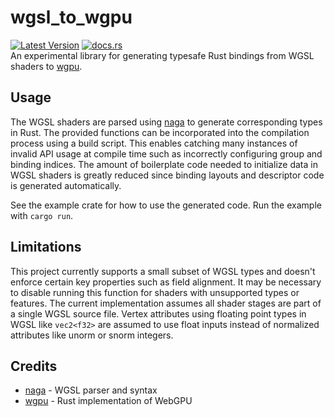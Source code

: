 # wgsl_to_wgpu
[![Latest Version](https://img.shields.io/crates/v/wgsl_to_wgpu.svg)](https://crates.io/crates/wgsl_to_wgpu) [![docs.rs](https://docs.rs/wgsl_to_wgpu/badge.svg)](https://docs.rs/wgsl_to_wgpu)  
An experimental library for generating typesafe Rust bindings from WGSL shaders to [wgpu](https://github.com/gfx-rs/wgpu).

## Usage
The WGSL shaders are parsed using [naga](https://github.com/gfx-rs/naga) to generate corresponding types in Rust.
The provided functions can be incorporated into the compilation process using a build script.
This enables catching many instances of invalid API usage at compile time such as incorrectly configuring group and binding indices.
The amount of boilerplate code needed to initialize data in WGSL shaders is greatly reduced since binding layouts and descriptor code is generated automatically.

See the example crate for how to use the generated code. Run the example with `cargo run`.

## Limitations
This project currently supports a small subset of WGSL types and doesn't enforce certain key properties such as field alignment.
It may be necessary to disable running this function for shaders with unsupported types or features. The current implementation assumes all shader stages are part of a single WGSL source file. Vertex attributes using floating point types in WGSL like `vec2<f32>` are assumed to use float inputs
instead of normalized attributes like unorm or snorm integers.

## Credits
- [naga](https://github.com/gfx-rs/naga) - WGSL parser and syntax
- [wgpu](https://github.com/gfx-rs/wgpu) - Rust implementation of WebGPU
